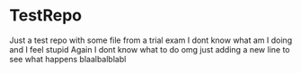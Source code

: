# TestRepo
Just a test repo with some file from a trial exam
I dont know what am I doing and I feel stupid
Again I dont know what to do omg
just adding a new line to see what happens
blaalbalblabl

